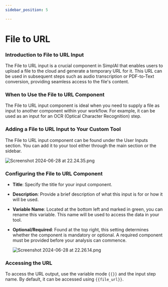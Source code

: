 ```yaml
---
sidebar_position: 5

---
```

# File to URL
### Introduction to File to URL Input

The File to URL input is a crucial component in SimplAI that enables users to upload a file to the cloud and generate a temporary URL for it. This URL can be used in subsequent steps such as audio transcription or PDF-to-Text conversion, providing seamless access to the file's content.

### When to Use the File to URL Component

The File to URL input component is ideal when you need to supply a file as input to another component within your workflow. For example, it can be used as an input for an OCR (Optical Character Recognition) step.

### Adding a File to URL Input to Your Custom Tool

The File to URL input component can be found under the User Inputs section. You can add it to your tool either through the main section or the sidebar.

![Screenshot 2024-06-28 at 22.24.35.png](https://prod-files-secure.s3.us-west-2.amazonaws.com/30c482d3-3a1f-4931-a883-cfdc07ec214f/e678d76f-9e1e-4b77-85b2-0b745bc2b7a3/Screenshot_2024-06-28_at_22.24.35.png)

### Configuring the File to URL Component

- **Title**: Specify the title for your input component.
- **Description**: Provide a brief description of what this input is for or how it will be used.
- **Variable Name**: Located at the bottom left and marked in green, you can rename this variable. This name will be used to access the data in your tool.
- **Optional/Required**: Found at the top right, this setting determines whether the component is mandatory or optional. A required component must be provided before your analysis can commence.
    
    ![Screenshot 2024-06-28 at 22.26.14.png](https://prod-files-secure.s3.us-west-2.amazonaws.com/30c482d3-3a1f-4931-a883-cfdc07ec214f/89d3ffa3-25b3-44f7-8d52-e14c934be440/Screenshot_2024-06-28_at_22.26.14.png)
    

### Accessing the URL

To access the URL output, use the variable mode `{{}}` and the input step name. By default, it can be accessed using `{{file_url}}`.